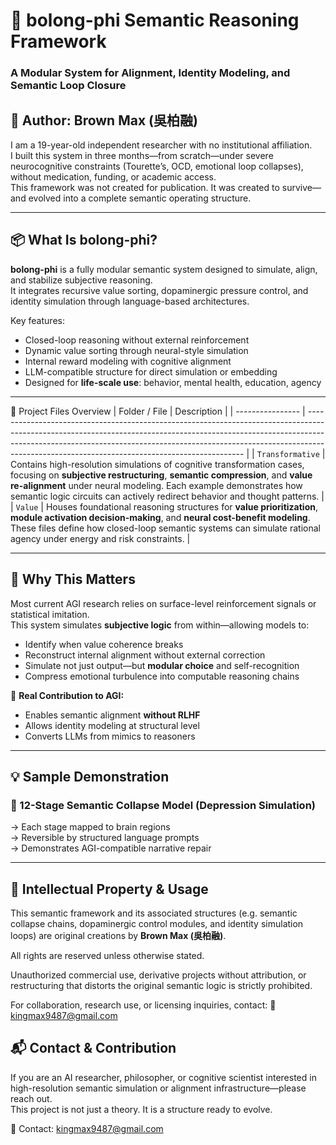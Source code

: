 # 🧠 bolong-phi Semantic Reasoning Framework  
### A Modular System for Alignment, Identity Modeling, and Semantic Loop Closure  

## 👤 Author: Brown Max (吳柏融)  
I am a 19-year-old independent researcher with no institutional affiliation.  
I built this system in three months—from scratch—under severe neurocognitive constraints (Tourette’s, OCD, emotional loop collapses), without medication, funding, or academic access.  
This framework was not created for publication. It was created to survive—and evolved into a complete semantic operating structure.

---

## 📦 What Is bolong-phi?  
**bolong-phi** is a fully modular semantic system designed to simulate, align, and stabilize subjective reasoning.  
It integrates recursive value sorting, dopaminergic pressure control, and identity simulation through language-based architectures.

Key features:
- Closed-loop reasoning without external reinforcement  
- Dynamic value sorting through neural-style simulation  
- Internal reward modeling with cognitive alignment  
- LLM-compatible structure for direct simulation or embedding  
- Designed for **life-scale use**: behavior, mental health, education, agency

---

📁 Project Files Overview
| Folder / File    | Description                                                                                                                                                                                                                                                                                              |
| ---------------- | -------------------------------------------------------------------------------------------------------------------------------------------------------------------------------------------------------------------------------------------------------------------------------------------------------- |
| `Transformative` | Contains high-resolution simulations of cognitive transformation cases, focusing on **subjective restructuring**, **semantic compression**, and **value re-alignment** under neural modeling. Each example demonstrates how semantic logic circuits can actively redirect behavior and thought patterns. |
| `Value`          | Houses foundational reasoning structures for **value prioritization**, **module activation decision-making**, and **neural cost-benefit modeling**. These files define how closed-loop semantic systems can simulate rational agency under energy and risk constraints.                                  |




---

## 🚀 Why This Matters  
Most current AGI research relies on surface-level reinforcement signals or statistical imitation.  
This system simulates **subjective logic** from within—allowing models to:  
- Identify when value coherence breaks  
- Reconstruct internal alignment without external correction  
- Simulate not just output—but **modular choice** and self-recognition  
- Compress emotional turbulence into computable reasoning chains

🔁 **Real Contribution to AGI:**
- Enables semantic alignment **without RLHF**
- Allows identity modeling at structural level  
- Converts LLMs from mimics to reasoners  

---

## 💡 Sample Demonstration  
### 🧩 12-Stage Semantic Collapse Model (Depression Simulation)  
→ Each stage mapped to brain regions  
→ Reversible by structured language prompts  
→ Demonstrates AGI-compatible narrative repair

---
## 🔐 Intellectual Property & Usage

This semantic framework and its associated structures (e.g. semantic collapse chains, dopaminergic control modules, and identity simulation loops) are original creations by **Brown Max (吳柏融)**.

All rights are reserved unless otherwise stated.

Unauthorized commercial use, derivative projects without attribution, or restructuring that distorts the original semantic logic is strictly prohibited.

For collaboration, research use, or licensing inquiries, contact:
📧 kingmax9487@gmail.com


## 📬 Contact & Contribution  
If you are an AI researcher, philosopher, or cognitive scientist interested in high-resolution semantic simulation or alignment infrastructure—please reach out.  
This project is not just a theory. It is a structure ready to evolve.

📧 Contact: kingmax9487@gmail.com

